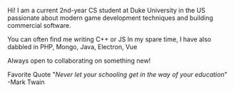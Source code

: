 Hi! I am a current 2nd-year CS student at Duke University in the US passionate about modern game development techniques and building commercial software. 

You can often find me writing C++ or JS
In my spare time, I have also dabbled in PHP, Mongo, Java, Electron, Vue

Always open to collaborating on something new!  

Favorite Quote
"*Never let your schooling get in the way of your education*"  
-Mark Twain
